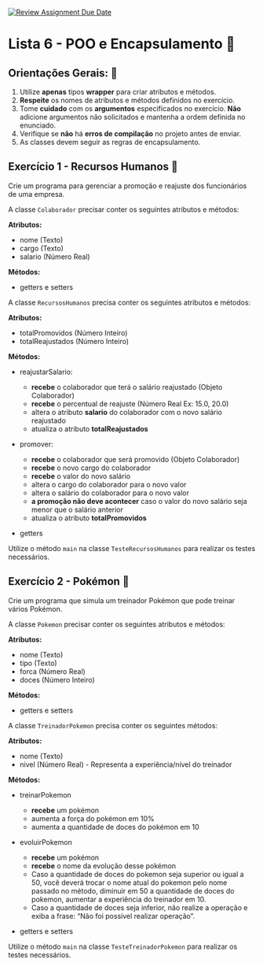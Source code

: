 [![Review Assignment Due Date](https://classroom.github.com/assets/deadline-readme-button-24ddc0f5d75046c5622901739e7c5dd533143b0c8e959d652212380cedb1ea36.svg)](https://classroom.github.com/a/bBRQ1pLr)
# Lista 6 - POO e Encapsulamento 📎

## Orientações Gerais: 🚨
1. Utilize **apenas** tipos **wrapper** para criar atributos e métodos.
2. **Respeite** os nomes de atributos e métodos definidos no exercício.
3. Tome **cuidado** com os **argumentos** especificados no exercício.
   **Não** adicione argumentos não solicitados e mantenha a ordem definida no enunciado.
4. Verifique se **não** há **erros de compilação** no projeto antes de enviar.
5. As classes devem seguir as regras de encapsulamento.

## Exercício 1 - Recursos Humanos 🚩

Crie um programa para gerenciar a promoção e reajuste dos funcionários de uma empresa.  

A classe `Colaborador` precisar conter os seguintes atributos e métodos:

**Atributos:**
* nome (Texto)
* cargo (Texto)
* salario (Número Real)

**Métodos:**
* getters e setters

A classe `RecursosHumanos` precisa conter os seguintes atributos e métodos:

**Atributos:**
* totalPromovidos (Número Inteiro)
* totalReajustados (Número Inteiro)

**Métodos:**

* reajustarSalario:
  * **recebe** o colaborador que terá o salário reajustado (Objeto Colaborador)
  * **recebe** o percentual de reajuste (Número Real Ex: 15.0, 20.0)
  * altera o atributo **salario** do colaborador com o novo salário reajustado
  * atualiza o atributo **totalReajustados**

* promover:
  * **recebe** o colaborador que será promovido (Objeto Colaborador)
  * **recebe** o novo cargo do colaborador
  * **recebe** o valor do novo salário
  * altera o cargo do colaborador para o novo valor
  * altera o salário do colaborador para o novo valor
  * **a promoção não deve acontecer** caso o valor do novo salário seja menor que o salário anterior
  * atualiza o atributo **totalPromovidos**


* getters

Utilize o método `main` na classe `TesteRecursosHumanos` para realizar os testes necessários.

## Exercício 2 - Pokémon 🚩

Crie um programa que simula um treinador Pokémon que pode treinar vários Pokémon.

A classe `Pokemon` precisar conter os seguintes atributos e métodos:

**Atributos:**
* nome (Texto)
* tipo (Texto)
* forca (Número Real)
* doces (Número Inteiro)

**Métodos:**
* getters e setters

A classe `TreinadorPokemon` precisa conter os seguintes métodos:

**Atributos:**
* nome (Texto)
* nivel (Número Real) - Representa a experiência/nível do treinador 

**Métodos:**
* treinarPokemon
  * **recebe** um pokémon
  * aumenta a força do pokémon em 10%
  * aumenta a quantidade de doces do pokémon em 10


* evoluirPokemon
  * **recebe** um pokémon
  * **recebe** o nome da evolução desse pokémon
  * Caso a quantidade de doces do pokemon seja superior ou igual a 50, você deverá
    trocar o nome atual do pokemon pelo nome passado no método, diminuir em 50 a quantidade de doces do pokemon, aumentar a
    experiência do treinador em 10.
  * Caso a quantidade de doces seja inferior, não realize a operação e exiba a frase: “Não foi possível
    realizar operação”.


* getters e setters

Utilize o método `main` na classe `TesteTreinadorPokemon` para realizar os testes necessários.